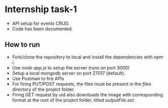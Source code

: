# Internship task-1
- API setup for events CRUD.
- Code has been documented.
## How to run
- Fork/clone the repository to local and install the dependencies with _npm i_.
- Use _node app.js_ to setup the server (runs on port 3000)
- Setup a local mongodb server on port 27017 (default).
- Use Postman to fire APIs
- For firing PUT/POST requests, the files must be present in the _files_ directory of the project folder.
- Firing GET request by uid also downloads the image with corresponding format at the root of the project folder, titled _outputFile.ext_.
